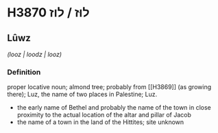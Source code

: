 # H3870 לוּז / לוז

## Lûwz

_(looz | loodz | looz)_

### Definition

proper locative noun; almond tree; probably from [[H3869]] (as growing there); Luz, the name of two places in Palestine; Luz.

- the early name of Bethel and probably the name of the town in close proximity to the actual location of the altar and pillar of Jacob
- the name of a town in the land of the Hittites; site unknown
